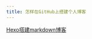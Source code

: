 ```yaml
---
title: 怎样在GitHub上搭建个人博客
---
```


[Hexo搭建markdown博客](https://github.com/BoobooWei/toberoot/blob/master/readme.md)
